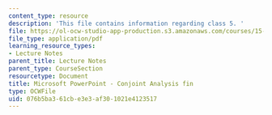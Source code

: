 ```yaml
---
content_type: resource
description: 'This file contains information regarding class 5. '
file: https://ol-ocw-studio-app-production.s3.amazonaws.com/courses/15-783j-product-design-and-development-spring-2006/076b5ba361cbe3e3af301021e4123517_cls5_cjnt_anls.pdf
file_type: application/pdf
learning_resource_types:
- Lecture Notes
parent_title: Lecture Notes
parent_type: CourseSection
resourcetype: Document
title: Microsoft PowerPoint - Conjoint Analysis fin
type: OCWFile
uid: 076b5ba3-61cb-e3e3-af30-1021e4123517
---
```

